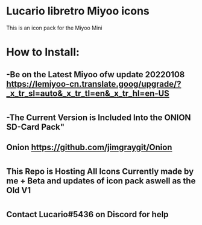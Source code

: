 # Lucario libretro Miyoo icons

This is an icon pack for the Miyoo Mini 

# How to Install:
## -Be on the Latest Miyoo ofw update 20220108 https://lemiyoo-cn.translate.goog/upgrade/?_x_tr_sl=auto&_x_tr_tl=en&_x_tr_hl=en-US
#
## -The Current Version is Included Into the ONION SD-Card Pack"
## Onion https://github.com/jimgraygit/Onion
#
## This Repo is Hosting All Icons Currently made by me + Beta and updates of icon pack aswell as the Old V1
#
## Contact Lucario#5436 on Discord for help
#

